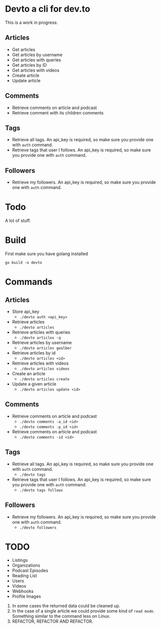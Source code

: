 # Devto a cli for dev.to

This is a work in progress:

## Articles
* Get articles
* Get articles by username
* Get articles with queries
* Get articles by ID
* Get articles with videos
* Create article
* Update article

## Comments
* Retrieve comments on article and podcast
* Retrieve comment with its children comments

## Tags
* Retrieve all tags. An api_key is required, so make sure you provide one with `auth` command.
* Retrieve tags that user I follows. An api_key is required, so make sure you provide one with `auth` command.

## Followers
* Retrieve my followers. An api_key is required, so make sure you provide one with `auth` command.


# Todo

A lot of stuff.

# Build

First make sure you have golang installed

`go build -o devto`

# Commands

## Articles
* Store api_key
    * `./devto auth <api_key>`
* Retrieve articles
    * `./devto articles`
* Retrieve articles with queries
    * `./devto articles -q`
* Retrieve articles by username
    * `./devto articles gealber`
* Retrieve articles by id
    * `./devto articles <id>`
* Retrieve articles with videos
    * `./devto articles videos`
* Create an article
    * `./devto articles create`
* Update a given article
    * `./devto articles update <id>`

## Comments
* Retrieve comments on article and podcast
    * `./devto comments -a_id <id>`
    * `./devto comments -p_id <id>`
* Retrieve comments on article and podcast
    * `./devto comments -id <id>`

## Tags
* Retrieve all tags. An api_key is required, so make sure you provide one with `auth` command.
    * `./devto tags`
* Retrieve tags that user I follows. An api_key is required, so make sure you provide one with `auth` command.
    * `./devto tags follows`

## Followers
* Retrieve my followers. An api_key is required, so make sure you provide one with `auth` command.
    * `./devto followers`

# TODO
* Listings
* Organizations
* Podcast Episodes
* Reading List
* Users
* Videos
* Webhooks
* Profile Images

1. In  some cases the returned data could be cleaned up.
2. In the case of a single article we could provide some kind of `read mode`. Something similar to the command
less on Linux.
3. REFACTOR, REFACTOR AND REFACTOR.
